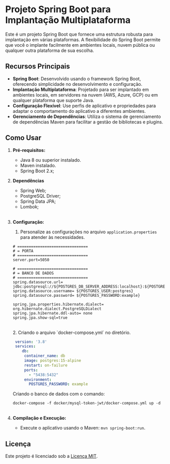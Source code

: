 # Projeto Spring Boot para Implantação Multiplataforma

Este é um projeto Spring Boot que fornece uma estrutura robusta para implantação em várias plataformas. A flexibilidade do Spring Boot permite que você o implante facilmente em ambientes locais, nuvem pública ou qualquer outra plataforma de sua escolha.

## Recursos Principais

* **Spring Boot**: Desenvolvido usando o framework Spring Boot, oferecendo simplicidade no desenvolvimento e configuração.
* **Implantação Multiplataforma**: Projetado para ser implantado em ambientes locais, em servidores na nuvem (AWS, Azure, GCP) ou em qualquer plataforma que suporte Java.
* **Configuração Flexível**: Use perfis de aplicativo e propriedades para adaptar o comportamento do aplicativo a diferentes ambientes.
* **Gerenciamento de Dependências**: Utiliza o sistema de gerenciamento de dependências Maven para facilitar a gestão de bibliotecas e plugins.

## Como Usar

1. **Pré-requisitos:**
   * Java 8 ou superior instalado.
   * Maven instalado.
   * Spring Boot 2.x;
   
2. **Dependências**
   - Spring Web;
   - PostgreSQL Driver;
   - Spring Data JPA;
   - Lombok;
   <br><br>
3. **Configuração:**

   1. Personalize as configurações no arquivo `application.properties` para atender às necessidades.
   
    ```shell
    # ===============================
    # = PORTA
    # ===============================
    server.port=5050
    
    # ===============================
    # = BANCO DE DADOS
    # ===============================
    spring.datasource.url= jdbc:postgresql://${POSTGRES_DB_SERVER_ADDRESS:localhost}:${POSTGRES_DB_SERVER_PORT:5438}/
    spring.datasource.username= ${POSTGRES_USER:postgres}
    spring.datasource.password= ${POSTGRES_PASSWORD:example}
    
    spring.jpa.properties.hibernate.dialect= org.hibernate.dialect.PostgreSQLDialect
    spring.jpa.hibernate.ddl-auto= none
    spring.jpa.show-sql=true
    ```
    <br>
   2. Criando o arquivo `docker-compose.yml` no diretório.

      ```yaml
       version: '3.8'
       services:
          db:
           container_name: db
           image: postgres:15-alpine
           restart: on-failure
           ports:
             - "5438:5432"
           environment:
             POSTGRES_PASSWORD: example
    ``` 
   
    Criando o banco de dados com o comando:
    
    `docker-compose -f docker/mysql-token-jwt/docker-compose.yml up -d`   
      <br>
4. **Compilação e Execução:**
   * Execute o aplicativo usando o Maven: `mvn spring-boot:run`.

## Licença
Este projeto é licenciado sob a [Licença MIT](https://opensource.org/license/mit/).